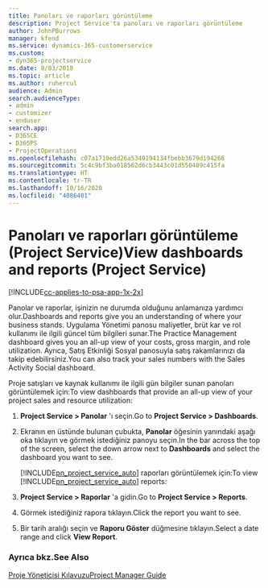```yaml
---
title: Panoları ve raporları görüntüleme
description: Project Service'ta panoları ve raporları görüntüleme
author: JohnPBurrows
manager: kfend
ms.service: dynamics-365-customerservice
ms.custom:
- dyn365-projectservice
ms.date: 8/03/2018
ms.topic: article
ms.author: ruhercul
audience: Admin
search.audienceType:
- admin
- customizer
- enduser
search.app:
- D365CE
- D365PS
- ProjectOperations
ms.openlocfilehash: c07a1710edd26a5349194134fbebb3679d194268
ms.sourcegitcommit: 5c4c9bf3ba018562d6cb3443c01d550489c415fa
ms.translationtype: HT
ms.contentlocale: tr-TR
ms.lasthandoff: 10/16/2020
ms.locfileid: "4086401"
---
```

# <a name="view-dashboards-and-reports-project-service"></a><span data-ttu-id="e88a3-103">Panoları ve raporları görüntüleme (Project Service)</span><span class="sxs-lookup"><span data-stu-id="e88a3-103">View dashboards and reports (Project Service)</span></span>

[!INCLUDE[cc-applies-to-psa-app-1x-2x](../includes/cc-applies-to-psa-app-1x-2x.md)]

<span data-ttu-id="e88a3-104">Panolar ve raporlar, işinizin ne durumda olduğunu anlamanıza yardımcı olur.</span><span class="sxs-lookup"><span data-stu-id="e88a3-104">Dashboards and reports give you an understanding of where your business stands.</span></span> <span data-ttu-id="e88a3-105">Uygulama Yönetimi panosu maliyetler, brüt kar ve rol kullanımı ile ilgili güncel tüm bilgileri sunar.</span><span class="sxs-lookup"><span data-stu-id="e88a3-105">The Practice Management dashboard gives you an all-up view of your costs, gross margin, and role utilization.</span></span> <span data-ttu-id="e88a3-106">Ayrıca, Satış Etkinliği Sosyal panosuyla satış rakamlarınızı da takip edebilirsiniz.</span><span class="sxs-lookup"><span data-stu-id="e88a3-106">You can also track your sales numbers with the Sales Activity Social dashboard.</span></span>  
  
 <span data-ttu-id="e88a3-107">Proje satışları ve kaynak kullanımı ile ilgili gün bilgiler sunan panoları görüntülemek için:</span><span class="sxs-lookup"><span data-stu-id="e88a3-107">To view dashboards that provide an all-up view of your project sales and resource utilization:</span></span>  
  
1. <span data-ttu-id="e88a3-108">**Project Service > Panolar** 'ı seçin.</span><span class="sxs-lookup"><span data-stu-id="e88a3-108">Go to **Project Service > Dashboards**.</span></span>  
  
2. <span data-ttu-id="e88a3-109">Ekranın en üstünde bulunan çubukta, **Panolar** öğesinin yanındaki aşağı oka tıklayın ve görmek istediğiniz panoyu seçin.</span><span class="sxs-lookup"><span data-stu-id="e88a3-109">In the bar across the top of the screen, select the down arrow next to **Dashboards** and select the dashboard you want to see.</span></span>  
  
   <span data-ttu-id="e88a3-110">[!INCLUDE[pn_project_service_auto](../includes/pn-project-service-auto.md)] raporları görüntülemek için:</span><span class="sxs-lookup"><span data-stu-id="e88a3-110">To view [!INCLUDE[pn_project_service_auto](../includes/pn-project-service-auto.md)] reports:</span></span>  
  
3. <span data-ttu-id="e88a3-111">**Project Service > Raporlar** 'a gidin.</span><span class="sxs-lookup"><span data-stu-id="e88a3-111">Go to **Project Service > Reports**.</span></span>  
  
4. <span data-ttu-id="e88a3-112">Görmek istediğiniz rapora tıklayın.</span><span class="sxs-lookup"><span data-stu-id="e88a3-112">Click the report you want to see.</span></span>  
  
5. <span data-ttu-id="e88a3-113">Bir tarih aralığı seçin ve **Raporu Göster** düğmesine tıklayın.</span><span class="sxs-lookup"><span data-stu-id="e88a3-113">Select a date range and click **View Report**.</span></span>  
  
### <a name="see-also"></a><span data-ttu-id="e88a3-114">Ayrıca bkz.</span><span class="sxs-lookup"><span data-stu-id="e88a3-114">See Also</span></span>  
 [<span data-ttu-id="e88a3-115">Proje Yöneticisi Kılavuzu</span><span class="sxs-lookup"><span data-stu-id="e88a3-115">Project Manager Guide</span></span>](../psa/project-manager-guide.md)
